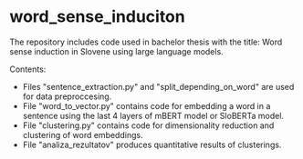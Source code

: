 # word_sense_induciton

The repository includes code used in bachelor thesis with  the title: Word sense induction in Slovene using large language models.

Contents:
  - Files "sentence_extraction.py" and "split_depending_on_word" are used for data preproccesing.
  - File "word_to_vector.py" contains code for embedding a word in a sentence using the last 4 layers of mBERT model or SloBERTa model.
  - File "clustering.py" contains code for dimensionality reduction and clustering of word embeddings.
  - File "analiza_rezultatov" produces quantitative results of clusterings.
